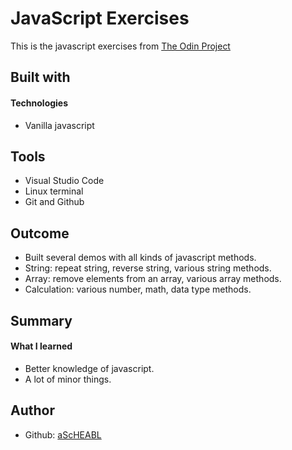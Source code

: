 # JavaScript Exercises

This is the javascript exercises from [The Odin Project](https://www.theodinproject.com/) <br>

## Built with <br>
#### Technologies <br>

- Vanilla javascript

## Tools <br>

- Visual Studio Code <br>
- Linux terminal <br>
- Git and Github <br>

## Outcome <br>

- Built several demos with all kinds of javascript methods. <br>
- String: repeat string, reverse string, various string methods. <br>
- Array: remove elements from an array, various array methods. <br>
- Calculation: various number, math, data type methods. <br>

## Summary <br>

#### What I learned <br>

- Better knowledge of javascript.
- A lot of minor things.

## Author

- Github: [aScHEABL](https://github.com/aScHEABL)
